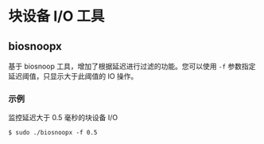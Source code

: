 # 块设备 I/O 工具
## biosnoopx
基于 biosnoop 工具，增加了根据延迟进行过滤的功能。您可以使用 `-f` 参数指定延迟阈值，只显示大于此阈值的 IO 操作。

### 示例

监控延迟大于 0.5 毫秒的块设备 I/O

```shell
$ sudo ./biosnoopx -f 0.5
```

